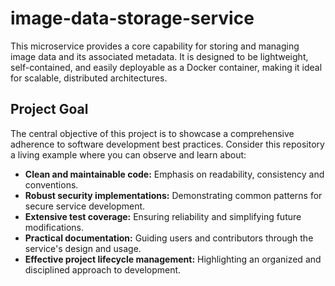 # image-data-storage-service

This microservice provides a core capability for storing and managing image data and its associated metadata. It is designed to be lightweight, self-contained, and easily deployable as a Docker container, making it ideal for scalable, distributed architectures.

## Project Goal

The central objective of this project is to showcase a comprehensive adherence to software development best practices. Consider this repository a living example where you can observe and learn about:

* **Clean and maintainable code:** Emphasis on readability, consistency and conventions.
* **Robust security implementations:** Demonstrating common patterns for secure service development.
* **Extensive test coverage:** Ensuring reliability and simplifying future modifications.
* **Practical documentation:** Guiding users and contributors through the service's design and usage.
* **Effective project lifecycle management:** Highlighting an organized and disciplined approach to development.
